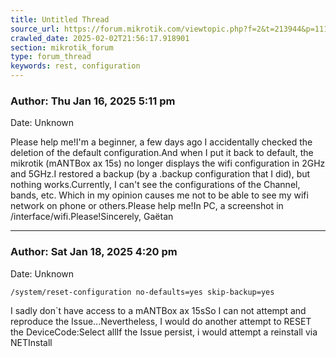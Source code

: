 ```yaml
---
title: Untitled Thread
source_url: https://forum.mikrotik.com/viewtopic.php?f=2&t=213944&p=1119908&amp;sid=3b77a3334c914448dbbc02bfdff4c3aa#p1119908
crawled_date: 2025-02-02T21:56:17.918901
section: mikrotik_forum
type: forum_thread
keywords: rest, configuration
---
```


### Author: Thu Jan 16, 2025 5:11 pm
Date: Unknown

Please help me!I'm a beginner, a few days ago I accidentally checked the deletion of the default configuration.And when I put it back to default, the mikrotik (mANTBox ax 15s) no longer displays the wifi configuration in 2GHz and 5GHz.I restored a backup (by a .backup configuration that I did), but nothing works.Currently, I can't see the configurations of the Channel, bands, etc. Which in my opinion causes me not to be able to see my wifi network on phone or others.Please help me!In PC, a screenshot in /interface/wifi.Please!Sincerely, Gaëtan


---
### Author: Sat Jan 18, 2025 4:20 pm
Date: Unknown

```
/system/reset-configuration no-defaults=yes skip-backup=yes
```

I sadly don`t have access to a mANTBox ax 15sSo I can not attempt and reproduce the Issue...Nevertheless, I would do another attempt to RESET the DeviceCode:Select allIf the Issue persist, i would attempt a reinstall via NETInstall

